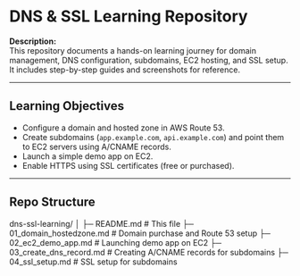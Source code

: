 # DNS & SSL Learning Repository

**Description:**  
This repository documents a hands-on learning journey for domain management, DNS configuration, subdomains, EC2 hosting, and SSL setup. It includes step-by-step guides and screenshots for reference.

---

## Learning Objectives
- Configure a domain and hosted zone in AWS Route 53.  
- Create subdomains (`app.example.com`, `api.example.com`) and point them to EC2 servers using A/CNAME records.  
- Launch a simple demo app on EC2.  
- Enable HTTPS  using SSL certificates (free or purchased).  


---

## Repo Structure

dns-ssl-learning/
│
├─ README.md # This file
├─ 01_domain_hostedzone.md # Domain purchase and Route 53 setup
├─ 02_ec2_demo_app.md # Launching demo app on EC2
├─ 03_create_dns_record.md # Creating A/CNAME records for subdomains
├─ 04_ssl_setup.md # SSL setup for subdomains
